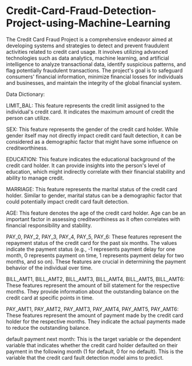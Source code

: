 # Credit-Card-Fraud-Detection-Project-using-Machine-Learning
The Credit Card Fraud Project is a comprehensive endeavor aimed at developing systems and strategies to detect and prevent fraudulent activities related to credit card usage. It involves utilizing advanced technologies such as data analytics, machine learning, and artificial intelligence to analyze transactional data, identify suspicious patterns, and flag potentially fraudulent transactions. The project's goal is to safeguard consumers' financial information, minimize financial losses for individuals and businesses, and maintain the integrity of the global financial system.

Data Dictionary:

LIMIT_BAL: This feature represents the credit limit assigned to the individual's credit card. It indicates the maximum amount of credit the person can utilize.

SEX: This feature represents the gender of the credit card holder. While gender itself may not directly impact credit card fault detection, it can be considered as a demographic factor that might have some influence on creditworthiness.

EDUCATION: This feature indicates the educational background of the credit card holder. It can provide insights into the person's level of education, which might indirectly correlate with their financial stability and ability to manage credit.

MARRIAGE: This feature represents the marital status of the credit card holder. Similar to gender, marital status can be a demographic factor that could potentially impact credit card fault detection.

AGE: This feature denotes the age of the credit card holder. Age can be an important factor in assessing creditworthiness as it often correlates with financial responsibility and stability.

PAY_0, PAY_2, PAY_3, PAY_4, PAY_5, PAY_6: These features represent the repayment status of the credit card for the past six months. The values indicate the payment status (e.g., -1 represents payment delay for one month, 0 represents payment on time, 1 represents payment delay for two months, and so on). These features are crucial in determining the payment behavior of the individual over time.

BILL_AMT1, BILL_AMT2, BILL_AMT3, BILL_AMT4, BILL_AMT5, BILL_AMT6: These features represent the amount of bill statement for the respective months. They provide information about the outstanding balance on the credit card at specific points in time.

PAY_AMT1, PAY_AMT2, PAY_AMT3, PAY_AMT4, PAY_AMT5, PAY_AMT6: These features represent the amount of payment made by the credit card holder for the respective months. They indicate the actual payments made to reduce the outstanding balance.

default payment next month: This is the target variable or the dependent variable that indicates whether the credit card holder defaulted on their payment in the following month (1 for default, 0 for no default). This is the variable that the credit card fault detection model aims to predict.
